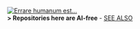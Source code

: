 [![Errare humanum est...](https://github.com/Kyriosity/read-write/blob/main/README+/_rsc/_img/AIfree.jpg)](https://github.com/Kyriosity/read-write/blob/main/README+/pencraft/README+/opuses/freestyle/AI-2020s.md)\
<b>\> Repositories here are AI-free</b> - [SEE ALSO](https://github.com/Kyriosity/read-write/blob/main/README+/pencraft/README+/opuses/freestyle/AI-2020s.md)
